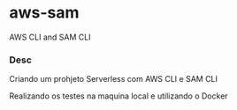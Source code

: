 # aws-sam
AWS CLI and SAM CLI
 ### Desc
 
 Criando um prohjeto Serverless com AWS CLI e SAM CLI
 
 Realizando os testes na maquina local e utilizando o Docker
